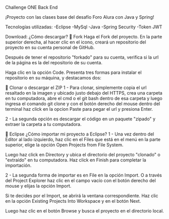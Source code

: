 Challenge ONE  Back End


¡Proyecto con las clases base del desafío Foro Alura con Java y Spring!

Tecnologías utilizadas:
-Eclipse
-MySql
-Java
-Spring Security
-Token JWT

Download:
¿Cómo descargar?
🔹 Fork
Haga el Fork del proyecto. En la parte superior derecha, al hacer clic en el icono, creará un repositorio del proyecto en su cuenta personal de GitHub.


Después de tener el repositorio "forkado" para su cuenta, verifica si la url de la página es la del repositorio de su cuenta.


Haga clic en la opción Code. Presenta tres formas para instalar el repositorio en su máquina, y destacamos dos:




🔹 Clonar o descargar el ZIP
1 - Para clonar, simplemente copia el url resaltado en la imagen y ubicado justo debajo del HTTPS, crea una carpeta en tu computadora, abre el cmd o el git bash dentro de esa carpeta y luego ingresa el comando git clone y con el botón derecho del mouse dentro del terminal haz click en la opcion Paste para pegar el url y presiona Enter.

2 - La segunda opción es descargar el código en un paquete "zipado" y extraer la carpeta a tu computadora.

📝 Eclipse
¿Cómo importar mi proyecto a Eclipse?
1 - Una vez dentro del Editor al lado izquierdo, haz clic en el Files que está en el menú en la parte superior, elige la opción Open Projects from File System.

Luego haz click en Directory y ubica el directorio del proyecto "clonado" o "extraído" en tu computadora. Haz click en Finish para completar la importación.

2 - La segunda forma de importar es en File en la opción Import. O a través del Project Explorer haz clic en el campo vacío con el botón derecho del mouse y elijas la opción Import.

Si te decides por el Import, se abrirá la ventana correspondiente. Haz clic en la opción Existing Projects Into Workspace y en el botón Next.

Luego haz clic en el botón Browse y busca el proyecto en el directorio local.


